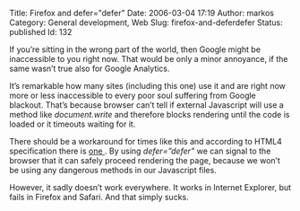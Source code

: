 Title: Firefox and defer="defer"
Date: 2006-03-04 17:19
Author: markos
Category: General development, Web
Slug: firefox-and-deferdefer
Status: published
Id: 132

<html>
 <body>
  <div>
   <p>
    If you’re sitting in the wrong part of the world, then Google might be inaccessible to you right now. That would be only a minor annoyance, if the same wasn’t true also for Google Analytics.
   </p>
   <p>
    It’s remarkable how many sites (including this one) use it and are right now more or less inaccessible to every poor soul suffering from Google blackout. That’s because browser can’t tell if external Javascript will use a method like
    <em>
     document.write
    </em>
    and therefore blocks rendering until the code is loaded or it timeouts waiting for it.
   </p>
   <p>
    There should be a workaround for times like this and according to HTML4 specification there is
    <a href="http://www.w3.org/TR/1999/REC-html401-19991224/interact/scripts.html#adef-defer">
     one
    </a>
    . By using
    <em>
     defer=”defer”
    </em>
    we can signal to the browser that it can safely proceed rendering the page, because we won’t be using any dangerous methods in our Javascript files.
   </p>
   <p>
    However, it sadly doesn’t work everywhere. It works in Internet Explorer, but fails in Firefox and Safari. And that simply sucks.
   </p>
  </div>
 </body>
</html>